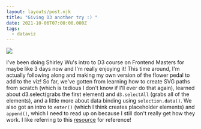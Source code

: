 ```yaml
---
layout: layouts/post.njk
title: "Giving D3 another try :) "
date: 2021-10-06T07:00:00.000Z
tags:
  - dataviz
---
```

![](/images/uploads/screen-shot-2021-10-06-at-6.12.07-pm.jpg)



I've been doing Shirley Wu's intro to D3 course on Frontend Masters for maybe like 3 days now and I'm really enjoying it! This time around, I'm actually following along and making my own version of the flower pedal to add to the viz! So far, we've gotten from learning how to create SVG paths from scratch (which is tedious I don't know if I'll ever do that again), learned about d3.select(grabs the first element) and `d3.selectAll` (grabs all of the elements), and a little more about data binding using `selection.data()`. We also got an intro to `enter()` (which I think creates placeholder elements) and `append()`, which I need to read up on because I still don't really get how they work.  I like referring to this [resource](https://wattenberger.com/blog/d3) for reference!